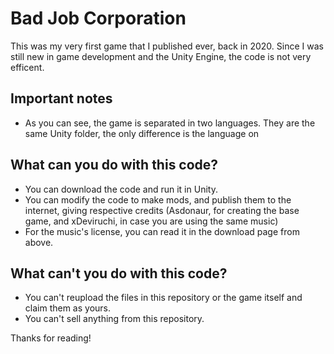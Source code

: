 # Bad Job Corporation
This was my very first game that I published ever, back in 2020.
Since I was still new in game development and the Unity Engine, the code is not very efficent.

## Important notes
- As you can see, the game is separated in two languages. They are the same Unity folder, the only difference is the language on

## What can you do with this code?
- You can download the code and run it in Unity.
- You can modify the code to make mods, and publish them to the internet, giving respective credits (Asdonaur, for creating the base game, and xDeviruchi, in case you are using the same music)
- For the music's license, you can read it in the download page from above.

## What can't you do with this code?
- You can't reupload the files in this repository or the game itself and claim them as yours.
- You can't sell anything from this repository.

Thanks for reading!
